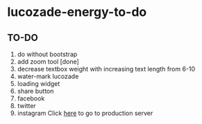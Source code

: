 # lucozade-energy-to-do
## TO-DO
1. do without bootstrap
2. add zoom tool [done]
3. decrease textbox weight with increasing text length from 6-10
4. water-mark lucozade
5. loading widget
6. share button
  1. facebook
  2. twitter
  3. instagram
Click [here][1] to go to production server

[1]: https://tobibello.github.io/lucozade-energy-to-do/dist